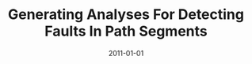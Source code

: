 ---
title: "Generating Analyses For Detecting Faults In Path Segments"
date: 2011-01-01
venue: "Proceedings of the 20th International Symposium on Software Testing and Analysis, ISSTA 2011, Toronto, ON, Canada, July 17-21, 2011"
paperurl: https://doi.org/10.1145/2001420.2001459
authors: "Wei Le and Mary Lou Soffa"
awards: ""
---